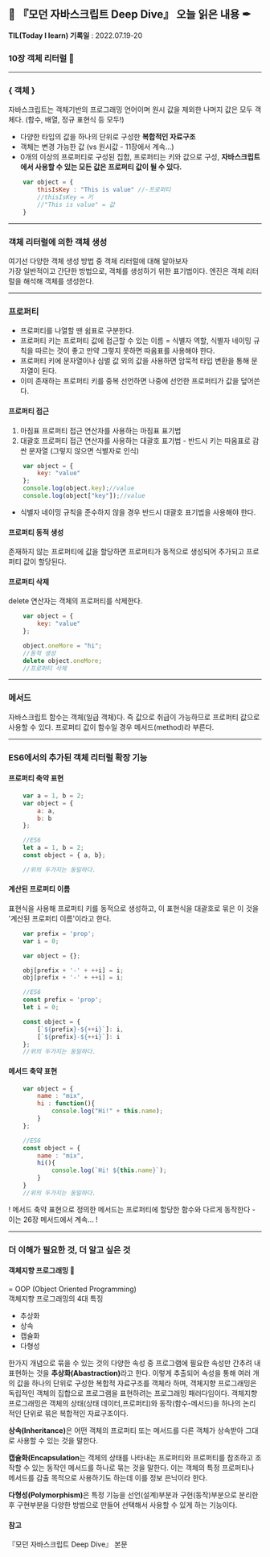 ## 📕 『모던 자바스크립트 Deep Dive』 오늘 읽은 내용 ✒

**TIL(Today I learn) 기록일** : 2022.07.19-20

### 10장 객체 리터럴 📑

---

### { 객체 }
자바스크립트는 객체기반의 프로그래밍 언어이며 원시 값을 제외한 나머지 값은 모두 객체다. (함수, 배열, 정규 표현식 등 모두!)
- 다양한 타입의 값을 하나의 단위로 구성한 <strong>복합적인 자료구조</strong>
- 객체는 변경 가능한 값 (vs 원시값 - 11장에서 계속...)
- 0개의 이상의 프로퍼티로 구성된 집합, 프로퍼티는 키와 값으로 구성, <strong>자바스크립트에서 사용할 수 있는 모든 값은 프로퍼티 값이 될 수 있다.</strong>
```js
    var object = {
        thisIsKey : "This is value" //-프로퍼티
        //thisIsKey = 키
        //"This is value" = 값
    }
```

---

### 객체 리터럴에 의한 객체 생성
여기선 다양한 객체 생성 방법 중 객체 리터럴에 대해 알아보자<br>
가장 일반적이고 간단한 방법으로, 객체를 생성하기 위한 표기법이다. 엔진은 객체 리터럴을 해석해 객체를 생성한다.

---

### 프로퍼티
- 프로퍼티를 나열할 땐 쉼표로 구분한다.
- 프로퍼티 키는 프로퍼티 값에 접근할 수 있는 이름 = 식별자 역할, 식별자 네이밍 규칙을 따르는 것이 좋고 만약 그렇지 못하면 따옴표를 사용해야 한다.
- 프로퍼티 키에 문자열이나 심벌 값 외의 값을 사용하면 암묵적 타입 변환을 통해 문자열이 된다.
- 이미 존재하는 프로퍼티 키를 중복 선언하면 나중에 선언한 프로퍼티가 값을 덮어쓴다.


#### 프로퍼티 접근
1. 마침표 프로퍼티 접근 연산자를 사용하는 마침표 표기법
2. 대괄호 프로퍼티 접근 연산자를 사용하는 대괄호 표기법 - 반드시 키는 따옴표로 감싼 문자열 (그렇지 않으면 식별자로 인식)
```js
    var object = {
        key: "value"
    };
    console.log(object.key);//value
    console.log(object["key"]);//value
```
- 식별자 네이밍 규칙을 준수하지 않을 경우 반드시 대괄호 표기법을 사용해야 한다.

#### 프로퍼티 동적 생성
존재하지 않는 프로퍼티에 값을 할당하면 프로퍼티가 동적으로 생성되어 추가되고 프로퍼티 값이 할당된다.

#### 프로퍼티 삭제
delete 연산자는 객체의 프로퍼티를 삭제한다.
```js
    var object = {
        key: "value"
    };

    object.oneMore = "hi";
    //동적 생성
    delete object.oneMore;
    //프로퍼티 삭제
```

---

### 메서드
자바스크립트 함수는 객체(일급 객체)다. 즉 값으로 취급이 가능하므로 프로퍼티 값으로 사용할 수 있다.
프로퍼티 값이 함수일 경우 메서드(method)라 부른다.

---

### ES6에서의 추가된 객체 리터럴 확장 기능
#### 프로퍼티 축약 표현
```js
    var a = 1, b = 2;
    var object = {
        a: a,
        b: b
    };

    //ES6
    let a = 1, b = 2;
    const object = { a, b};

    //위의 두가지는 동일하다.
```

#### 계산된 프로퍼티 이름
표현식을 사용해 프로퍼티 키를 동적으로 생성하고, 이 표현식을 대괄호로 묶은 이 것을 '계산된 프로퍼티 이름'이라고 한다.
```js
    var prefix = 'prop';
    var i = 0;

    var object = {};

    obj[prefix + '-' + ++i] = i;
    obj[prefix + '-' + ++i] = i;

    //ES6
    const prefix = 'prop';
    let i = 0;

    const object = {
        [`${prefix}-${++i}`]: i,
        [`${prefix}-${++i}`]: i
    };
    //위의 두가지는 동일하다.
```

#### 메서드 축약 표현
```js
    var object = {
        name : "mix",
        hi : function(){
            console.log("Hi!" + this.name);
        }
    };

    //ES6
    const object = {
        name : "mix",
        hi(){
            console.log(`Hi! ${this.name}`);
        }
    }
    //위의 두가지는 동일하다.
```
! 메서드 축약 표현으로 정의한 메서드는 프로퍼티에 할당한 함수와 다르게 동작한다 - 이는 26장 메서드에서 계속... !

---

### 더 이해가 필요한 것, 더 알고 싶은 것

#### 객체지향 프로그래밍 📝
= OOP (Object Oriented Programming)<br>
객체지향 프로그래밍의 4대 특징
- 추상화
- 상속
- 캡슐화
- 다형성

한가지 개념으로 묶을 수 있는 것의 다양한 속성 중 프로그램에 필요한 속성만 간추려 내 표현하는 것을 <strong>추상화(Abastraction)</strong>라고 한다. 이렇게 추출되어 속성을 통해 여러 개의 값을 하나의 단위로 구성한 복합적 자료구조를 객체라 하며, 객체지향 프로그래밍은 독립적인 객체의 집합으로 프로그램을 표현하려는 프로그래밍 패러다임이다.
객체지향 프로그래밍은 객체의 상태(상태 데이터,프로퍼티)와 동작(함수-메서드)을 하나의 논리적인 단위로 묶은 복합적인 자료구조이다.<br>

<strong>상속(Inheritance)</strong>은 어떤 객체의 프로퍼티 또는 메서드를 다른 객체가 상속받아 그대로 사용할 수 있는 것을 말한다.

<strong>캡슐화(Encapsulation</strong>는 객체의 상태를 나타내는 프로퍼티와 프로퍼티를 참조하고 조작할 수 있는 동작인 메서드를 하나로 묶는 것을 말한다. 이는 객체의 특정 프로퍼티나 메서드를 감출 목적으로 사용하기도 하는데 이를 정보 은닉이라 한다.

<strong>다형성(Polymorphism)</strong>은 특정 기능을 선언(설계)부분과 구현(동작)부분으로 분리한 후 구현부분을 다양한 방법으로 만들어 선택해서 사용할 수 있게 하는 기능이다.

#### 참고
『모던 자바스크립트 Deep Dive』 본문
